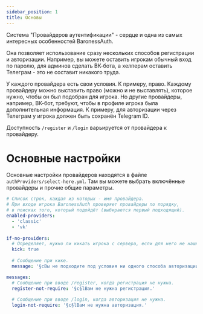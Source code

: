 ```yaml
---
sidebar_position: 1
title: Основы
---
```


Система "Провайдеров аутентификации" - сердце и одна из самых интересных особенностей BaronessAuth.

Она позволяет использование сразу нескольких способов регистрации и авторизации. Например, вы можете оставить игрокам обычный вход по паролю, для админов сделать ВК-бота, а хелперам оставить Телеграм - это не составит никакого труда.

У каждого провайдера есть свои условия. К примеру, право. Каждому провайдеру можно выставить право (можно и не выставлять), которое нужно, чтобы он был подобран для игрока. Но другие провайдеры, например, ВК-бот, требуют, чтобы в профиле игрока была дополнительная информация. К примеру, для авторизации через Телеграм у игрока должен быть сохранён Telegram ID.

Доступность `/register` и `/login` варьируется от провайдера к провайдеру.

# Основные настройки

Основные настройки провайдеров находятся в файле `authProviders/select-here.yml`. Там вы можете выбрать включённые провайдеры и прочие общие параметры.

```yaml title="authProviders/select-here.yml"
# Список строк, каждая из которых - имя провайдера.
# При входе игрока BaronessAuth проверяет провайдеры по порядку, 
# в поисках того, который подойдёт (выбирается первый подходящий).
enabled-providers: 
  - 'classic'
  - 'vk'
  
if-no-providers:
  # Определяет, нужно ли кикать игрока с сервера, если для него не нашлось провайдера.
  kick: true
  
  # Сообщение при кике.
  message: '§cВы не подходите под условия ни одного способа авторизации.'

messages:
  # Сообщение при вводе /register, когда регистрация не нужна.
  register-not-require: '§c§lВам не нужна регистрация.'
  
  # Сообщение при вводе /login, когда авторизация не нужна.
  login-not-require: '§c§lВам не нужна авторизация.'
```